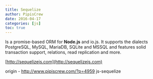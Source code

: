 ```yaml
---
title: Sequelize
author: PipisCrew
date: 2016-04-17
categories: [js]
toc: true
---
```


Is a promise-based ORM for **Node.js** and io.js. It supports the dialects PostgreSQL, MySQL, MariaDB, SQLite and MSSQL and features solid transaction support, relations, read replication and more.

[http://sequelizejs.com](http://sequelizejs.com)

origin - http://www.pipiscrew.com/?p=4959 js-sequelize